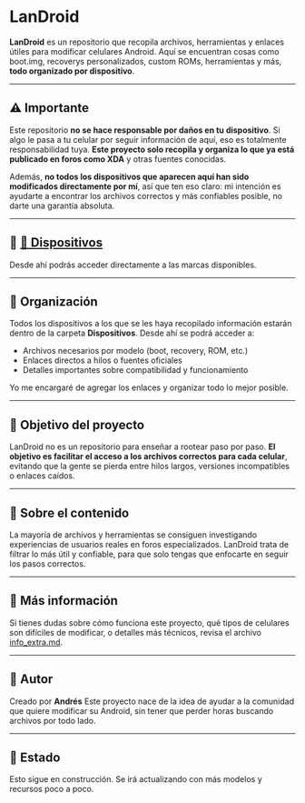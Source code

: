 # LanDroid

**LanDroid** es un repositorio que recopila archivos, herramientas y enlaces útiles para modificar celulares Android.
Aquí se encuentran cosas como boot.img, recoverys personalizados, custom ROMs, herramientas y más, **todo organizado por dispositivo**.

---

## ⚠️ Importante

Este repositorio **no se hace responsable por daños en tu dispositivo**.
Si algo le pasa a tu celular por seguir información de aquí, eso es totalmente responsabilidad tuya.
**Este proyecto solo recopila y organiza lo que ya está publicado en foros como XDA** y otras fuentes conocidas.

Además, **no todos los dispositivos que aparecen aquí han sido modificados directamente por mí**, así que ten eso claro:
mi intención es ayudarte a encontrar los archivos correctos y más confiables posible, no darte una garantía absoluta.

---

## 🔗 [📁 Dispositivos](Dispositivos)

Desde ahí podrás acceder directamente a las marcas disponibles.

---

## 📁 Organización

Todos los dispositivos a los que se les haya recopilado información estarán dentro de la carpeta **Dispositivos**.
Desde ahí se podrá acceder a:

* Archivos necesarios por modelo (boot, recovery, ROM, etc.)
* Enlaces directos a hilos o fuentes oficiales
* Detalles importantes sobre compatibilidad y funcionamiento

Yo me encargaré de agregar los enlaces y organizar todo lo mejor posible.

---

## 🎯 Objetivo del proyecto

LanDroid no es un repositorio para enseñar a rootear paso por paso.
**El objetivo es facilitar el acceso a los archivos correctos para cada celular**, evitando que la gente se pierda entre hilos largos, versiones incompatibles o enlaces caídos.

---

## 🧠 Sobre el contenido

La mayoría de archivos y herramientas se consiguen investigando experiencias de usuarios reales en foros especializados.
LanDroid trata de filtrar lo más útil y confiable, para que solo tengas que enfocarte en seguir los pasos correctos.

---

## 📄 Más información

Si tienes dudas sobre cómo funciona este proyecto, qué tipos de celulares son difíciles de modificar, o detalles más técnicos, revisa el archivo [info\_extra.md](info_extra.md).

---

## 🙋 Autor

Creado por **Andrés**
Este proyecto nace de la idea de ayudar a la comunidad que quiere modificar su Android, sin tener que perder horas buscando archivos por todo lado.

---

## 🧪 Estado

Esto sigue en construcción.
Se irá actualizando con más modelos y recursos poco a poco.
